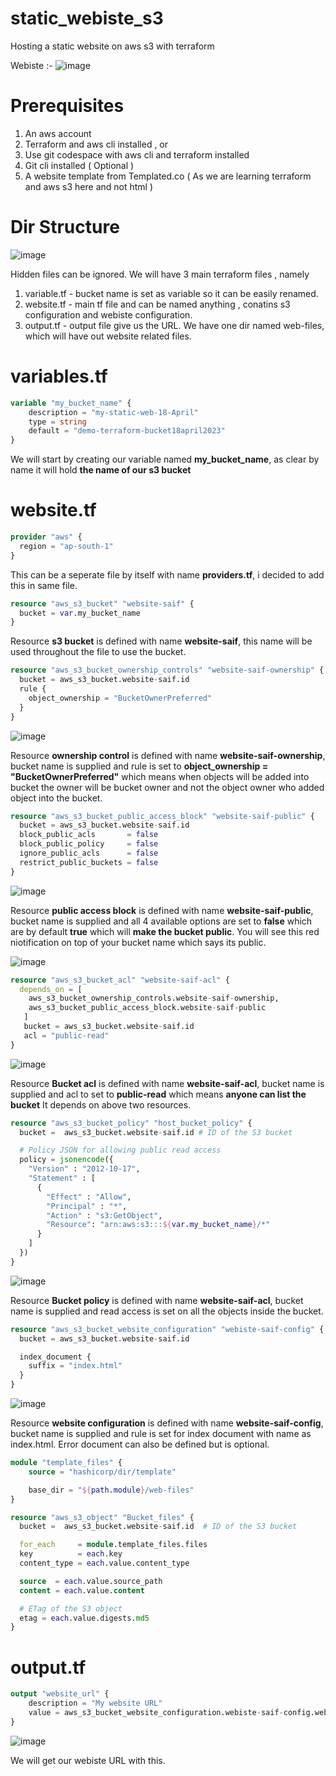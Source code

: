 # static_webiste_s3
Hosting a static website on aws s3 with terraform


Webiste :-
![image](https://github.com/saifali1035/static_webiste_s3/assets/37189361/97345aa4-1b01-4595-ade4-c1642b23f2bb)

# Prerequisites
1. An aws account
2. Terraform and aws cli installed , or
3. Use git codespace with aws cli and terraform installed
4. Git cli installed ( Optional )
5. A website template from Templated.co ( As we are learning terraform and aws s3 here and not html )

# Dir Structure
![image](https://github.com/saifali1035/static_webiste_s3/assets/37189361/207e8432-a259-4b8c-ab15-019e34a9c914)

Hidden files can be ignored.
We will have 3 main terraform files , namely
1. variable.tf - bucket name is set as variable so it can be easily renamed.
2. website.tf - main tf file and can be named anything , conatins s3 configuration and webiste configuration.
3. output.tf - output file give us the URL.
We have one dir named web-files, which will have out website related files.

# variables.tf

```terraform
variable "my_bucket_name" {
    description = "my-static-web-18-April"
    type = string
    default = "demo-terraform-bucket18april2023"
}
```
We will start by creating our variable named **my_bucket_name**, as clear by name it will hold **the name of our s3 bucket**

# website.tf

```terraform
provider "aws" {
  region = "ap-south-1"
}
```
This can be a seperate file by itself with name **providers.tf**, i decided to add this in same file.

```terraform
resource "aws_s3_bucket" "website-saif" {
  bucket = var.my_bucket_name
}
```
Resource **s3 bucket** is defined with name **website-saif**, this name will be used throughout the file to use the bucket.

```terraform
resource "aws_s3_bucket_ownership_controls" "website-saif-ownership" {
  bucket = aws_s3_bucket.website-saif.id
  rule {
    object_ownership = "BucketOwnerPreferred"
  }
}
```
![image](https://github.com/Tech-With-Helen/static-website-aws/assets/37189361/39fc5458-dbbf-4a96-aab3-926a85517108)

Resource **ownership control** is defined with name **website-saif-ownership**, bucket name is supplied and rule is set to **object_ownership = "BucketOwnerPreferred"** which means when objects will be added into bucket the owner will be bucket owner and not the object owner who added object into the bucket.

```terraform
resource "aws_s3_bucket_public_access_block" "website-saif-public" {
  bucket = aws_s3_bucket.website-saif.id
  block_public_acls       = false
  block_public_policy     = false
  ignore_public_acls      = false
  restrict_public_buckets = false
}
```
![image](https://github.com/Tech-With-Helen/static-website-aws/assets/37189361/be9b378b-8db0-4817-bac3-fb467da109a1)

Resource **public access block** is defined with name **website-saif-public**, bucket name is supplied and all 4 available options are set to **false** which are by default **true** which will **make the bucket public**.
You will see this red niotification on top of your bucket name which says its public.

![image](https://github.com/Tech-With-Helen/static-website-aws/assets/37189361/85c94ea2-257e-4f75-adc9-ce205cb92926)


```terraform
resource "aws_s3_bucket_acl" "website-saif-acl" {
  depends_on = [ 
    aws_s3_bucket_ownership_controls.website-saif-ownership,
    aws_s3_bucket_public_access_block.website-saif-public
   ]
   bucket = aws_s3_bucket.website-saif.id
   acl = "public-read"
}
```
![image](https://github.com/Tech-With-Helen/static-website-aws/assets/37189361/788d08c5-7ba0-4aae-94ee-5d1abccabd51)

Resource **Bucket acl** is defined with name **website-saif-acl**, bucket name is supplied and acl to set to **public-read** which means **anyone can list the bucket**
It depends on above two resources.


```terraform
resource "aws_s3_bucket_policy" "host_bucket_policy" {
  bucket =  aws_s3_bucket.website-saif.id # ID of the S3 bucket

  # Policy JSON for allowing public read access
  policy = jsonencode({
    "Version" : "2012-10-17",
    "Statement" : [
      {
        "Effect" : "Allow",
        "Principal" : "*",
        "Action" : "s3:GetObject",
        "Resource": "arn:aws:s3:::${var.my_bucket_name}/*"
      }
    ]
  })
}
```

![image](https://github.com/Tech-With-Helen/static-website-aws/assets/37189361/a2c66f59-7f0c-45e5-b7ea-e2a56b0d0454)

Resource **Bucket policy** is defined with name **website-saif-acl**, bucket name is supplied and read access is set on all the objects inside the bucket.



```terraform
resource "aws_s3_bucket_website_configuration" "webiste-saif-config" {
  bucket = aws_s3_bucket.website-saif.id

  index_document {
    suffix = "index.html"
  }
}
```

![image](https://github.com/Tech-With-Helen/static-website-aws/assets/37189361/0dba06e5-5a87-4048-9c54-9ad2e9dcf9d2)

Resource **website configuration** is defined with name **website-saif-config**, bucket name is supplied and rule is set for index document with name as index.html.
Error document can also be defined but is optional.

```terraform
module "template_files" {
    source = "hashicorp/dir/template"

    base_dir = "${path.module}/web-files"
}
```

```terraform
resource "aws_s3_object" "Bucket_files" {
  bucket =  aws_s3_bucket.website-saif.id  # ID of the S3 bucket

  for_each     = module.template_files.files
  key          = each.key
  content_type = each.value.content_type

  source  = each.value.source_path
  content = each.value.content

  # ETag of the S3 object
  etag = each.value.digests.md5
}
```
# output.tf

```terraform
output "website_url" {
    description = "My website URL"
    value = aws_s3_bucket_website_configuration.webiste-saif-config.website_endpoint
}
```
![image](https://github.com/Tech-With-Helen/static-website-aws/assets/37189361/b4d19df1-ee05-435a-ac49-148dc7309727)

We will get our webiste URL with this.




